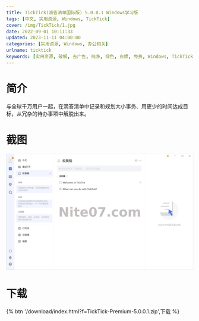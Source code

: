 ```yaml
---
title: TickTick(滴答清单国际版) 5.0.0.1 Windows学习版
tags: [中文, 实用资源, Windows, TickTick]
cover: /img/TickTick/1.jpg
date: 2022-09-01 10:11:33
updated: 2023-11-11 04:00:00
categories: [实用资源, Windows, 办公相关]
urlname: ticktick
keywords: [实用资源, 破解, 去广告, 纯净, 绿色, 白嫖, 免费, Windows, TickTick]
---
```


# 简介

与全球千万用户一起，在滴答清单中记录和规划大小事务、用更少的时间达成目标，从冗杂的待办事项中解脱出来。

# 截图

![](/img/TickTick/2.jpg)

# 下载

{% btn '/download/index.html?f=TickTick-Premium-5.0.0.1.zip',下载 %}
